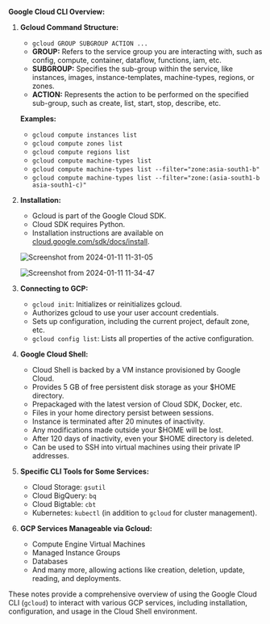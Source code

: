 **Google Cloud CLI Overview:**

1. **Gcloud Command Structure:**
   - `gcloud GROUP SUBGROUP ACTION ...`
   - **GROUP:** Refers to the service group you are interacting with, such as config, compute, container, dataflow, functions, iam, etc.
   - **SUBGROUP:** Specifies the sub-group within the service, like instances, images, instance-templates, machine-types, regions, or zones.
   - **ACTION:** Represents the action to be performed on the specified sub-group, such as create, list, start, stop, describe, etc.

   **Examples:**
   - `gcloud compute instances list`
   - `gcloud compute zones list`
   - `gcloud compute regions list`
   - `gcloud compute machine-types list`
   - `gcloud compute machine-types list --filter="zone:asia-south1-b"`
   - `gcloud compute machine-types list --filter="zone:(asia-south1-b asia-south1-c)"`

2. **Installation:**
   - Gcloud is part of the Google Cloud SDK.
   - Cloud SDK requires Python.
   - Installation instructions are available on [cloud.google.com/sdk/docs/install](https://cloud.google.com/sdk/docs/install).

   ![Screenshot from 2024-01-11 11-31-05](https://github.com/ishtiaqSamdani/gcp/assets/82057297/e0fe5ab7-c5d1-4cd1-a9e9-44ca6f9b1d6f)

   ![Screenshot from 2024-01-11 11-34-47](https://github.com/ishtiaqSamdani/gcp/assets/82057297/46d0889d-ac61-40ab-b5ce-118e5cfd99b6)


4. **Connecting to GCP:**
   - `gcloud init`: Initializes or reinitializes gcloud.
   - Authorizes gcloud to use your user account credentials.
   - Sets up configuration, including the current project, default zone, etc.
   - `gcloud config list`: Lists all properties of the active configuration.

5. **Google Cloud Shell:**
   - Cloud Shell is backed by a VM instance provisioned by Google Cloud.
   - Provides 5 GB of free persistent disk storage as your $HOME directory.
   - Prepackaged with the latest version of Cloud SDK, Docker, etc.
   - Files in your home directory persist between sessions.
   - Instance is terminated after 20 minutes of inactivity.
   - Any modifications made outside your $HOME will be lost.
   - After 120 days of inactivity, even your $HOME directory is deleted.
   - Can be used to SSH into virtual machines using their private IP addresses.

6. **Specific CLI Tools for Some Services:**
   - Cloud Storage: `gsutil`
   - Cloud BigQuery: `bq`
   - Cloud Bigtable: `cbt`
   - Kubernetes: `kubectl` (in addition to `gcloud` for cluster management).

7. **GCP Services Manageable via Gcloud:**
   - Compute Engine Virtual Machines
   - Managed Instance Groups
   - Databases
   - And many more, allowing actions like creation, deletion, update, reading, and deployments.

These notes provide a comprehensive overview of using the Google Cloud CLI (`gcloud`) to interact with various GCP services, including installation, configuration, and usage in the Cloud Shell environment.
